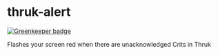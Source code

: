 # thruk-alert

[![Greenkeeper badge](https://badges.greenkeeper.io/insanity54/thruk-alert.svg)](https://greenkeeper.io/)

Flashes your screen red when there are unacknowledged Crits in Thruk
